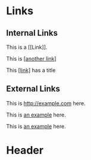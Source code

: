 # Links
## Internal Links

This is a [[Link]].

This is [[another link]](Link)

This [[link]](Default "Jump to the default page") has a title

## External Links

This is http://example.com here.

This is [an example](http://example.com) here.

This is [an example](http://example.com "This is an example") here.

# Header